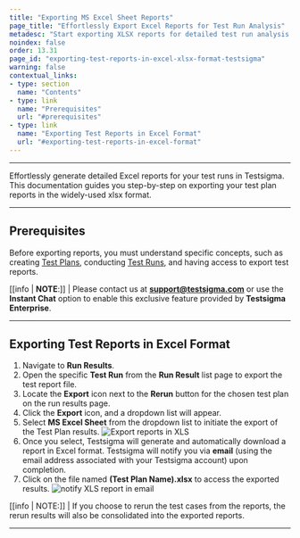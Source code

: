 ```yaml
---
title: "Exporting MS Excel Sheet Reports"
page_title: "Effortlessly Export Excel Reports for Test Run Analysis"
metadesc: "Start exporting XLSX reports for detailed test run analysis. Follow simple steps in Testsigma to generate Excel reports. Enhance your testing insights now."
noindex: false
order: 13.31
page_id: "exporting-test-reports-in-excel-xlsx-format-testsigma"
warning: false
contextual_links:
- type: section
  name: "Contents"
- type: link
  name: "Prerequisites"
  url: "#prerequisites"
- type: link
  name: "Exporting Test Reports in Excel Format"
  url: "#exporting-test-reports-in-excel-format"
---
```


---

Effortlessly generate detailed Excel reports for your test runs in Testsigma. This documentation guides you step-by-step on exporting your test plan reports in the widely-used xlsx format.

---

## **Prerequisites**

Before exporting reports, you must understand specific concepts, such as creating [Test Plans](https://testsigma.com/docs/test-management/test-plans/overview/), conducting [Test Runs](https://testsigma.com/docs/reports/runs/overview/), and having access to export test reports.

[[info | **NOTE**:]]
| Please contact us at **support@testsigma.com** or use the **Instant Chat** option to enable this exclusive feature provided by **Testsigma Enterprise**.

---

## **Exporting Test Reports in Excel Format**

1. Navigate to **Run Results**.
2. Open the specific **Test Run** from the **Run Result** list page to export the test report file.
3. Locate the **Export** icon next to the **Rerun** button for the chosen test plan on the run results page.
4. Click the **Export** icon, and a dropdown list will appear.
5. Select **MS Excel Sheet** from the dropdown list to initiate the export of the Test Plan results. ![Export reports in XLS](https://s3.amazonaws.com/static-docs.testsigma.com/new_images/projects/applications/exporting_reports_excel.gif)
6. Once you select, Testsigma will generate and automatically download a report in Excel format. Testsigma will notify you via **email** (using the email address associated with your Testsigma account) upon completion. 
7. Click on the file named **(Test Plan Name).xlsx** to access the exported results. ![notify XLS report in email](https://s3.amazonaws.com/static-docs.testsigma.com/new_images/projects/applications/notify_excel_exportrepot.png)

[[info | NOTE:]]
| If you choose to rerun the test cases from the reports, the rerun results will also be consolidated into the exported reports.

---
